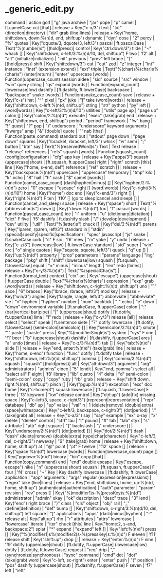 # _generic_edit.py

command | action
golf | "g"
java archive | "jar"
pope | "p"
camel | ft.camelCase
cut [that] | release + Key("c-x/3")
text | "txt"
(direction|directory) | "dir"
grab <n> (line|lines) | release + Key("home, shift:down, down:%(n)d, end, shift:up")
dynamic | "dyn"
dose | "2"
percy | "%"
quotes | Key("dquote/3, dquote/3, left/3")
pascal | ft.pascalCase
<number> | Text("%(number)s")
[(hold|press)] control | Key("ctrl:down/3")
tilde | "~"
whack [<n>] | Key("shift:down, c-left/3:%(n)d/10, del, shift:up")
F two | 'f2'
alt | "alt"
(initialize|initializer) | "init"
previous | "prev"
left brace | "{"
[(hold|press)] shift | Key("shift:down/3")
cut | "cut"
zed | "z"
integer | "int"
instance | "inst"
(extension|extend) | "ext"
triple <char> | Text("%(char)s%(char)s%(char)s")
(enter|return) | "enter"
uppercase <n> [words] | Function(uppercase_count)
session aidee | "sid"
source | "src"
window | "win"
query string | "qs"
expand <n> [words] | Function(expand_count)
(lowercase|low) dashify | [ft.dashify, ft.lowerCase]
backspace | "backspace"
snake <n> [words] | Function(snake_case_count)
save | release + Key("c-s")
hat | "^"
pixel | "px"
juke | "j"
take <n> (word|words) | release + Key("shift:down, c-left:%(n)d, shift:up")
string | "str"
python | "py"
left [<n>] (word|words) | Key("c-left/3:%(n)d/10")
utilities | "utils"
page up | "page up"
colon [<n>] | Key("colon/2:%(n)d")
execute | "exec"
(take|grab) end | release + Key("shift:down, end, shift:up")
period | "period"
framework | "fw"
bang | "!"
quest | "?"
pop | ")"
underscore | "underscore"
keyword arguments | "kwargs"
amp | "&"
[double] quote | '"'
nab [that] | Function(paste_command)
standard out | "stdout"
page down | "page down"
squares | Key("lbracket, rbracket, left/3")
whisk | "w"
semi | ";"
button | "btn"
say <reservedWord> | Text("%(reservedWord)s")
Text | Text
release | "release"
references | "refs"
squash <n> [words] | Function(squash_count)
(config|configuration) | "cfg"
app key | release + Key("apps/3")
squash (uppercase|shout) | [ft.squash, ft.upperCase]
right | "right"
scratch [this] line | Key("home, s-end, del")
reference | "ref"
scratch [<n>] | release + Key("backspace:%(n)d")
uppercase | "uppercase"
temporary | "tmp"
kilo | "k"
ocho | "8"
hail | "h"
cash | "$"
camel <n> [words] | Function(camel_case_count)
(dash|hyphen|minus) [<n>] | Key("hyphen/2:%(n)d")
zero | "0"
escape | "escape"
right [<n>] (word|words) | Key("c-right/3:%(n)d/10")
home | Key("home")
doc end | Key("c-end/3")
right [<n>] | Key("right:%(n)d")
F ten | 'f10'
[<text>] (go to sleep|cancel and sleep) [<text2>] | Function(cancel_and_sleep)
space | release + Key("space")
short <abbreviation> | Text("%(abbreviation)s")
down [<n>] | Key("down:%(n)d")
fox | "f"
pascal <n> [words] | Function(pascal_case_count)
ice | "i"
uniform | "u"
(dictionary|dictation) | "dict"
F five | 'f5'
dashify | ft.dashify
slash | "/"
(develop|development) | "dev"
utility | "util"
<letter> | Text("%(letter)s")
chuck [<n>] | Key("del/3:%(n)d")
parens | Key("lparen, rparen, left/3")
standard in | "stdin"
(special|specify|specific|specification) | "spec"
javascript | "js"
snake | ft.snakeCase
cork | "c"
F six | 'f6'
mew | "m"
yoke | "y"
undo | release + Key("c-z/3")
(lowercase|low) | ft.lowerCase
standard | "std"
super | "win"
orc | "o"
single quotes | Key("squote, squote, left/3")
quack | "q"
up [<n>] | Key("up:%(n)d")
property | "prop"
parameters | "params"
language | "lng"
package | "pkg"
shift | "shift"
(lowercase|low) squash | [ft.squash, ft.lowerCase]
equal | "="
minus | "minus"
length | "len"
redo <n> [times] | release + Key("c-y/3:%(n)d")
<specialChar> | Text("%(specialChar)s")
<formatType> <text> | Function(format_text)
context | "ctx"
act | Key("escape")
(uppercase|shout) | ft.upperCase
double <char> | Text("%(char)s%(char)s")
expression | "exp"
grab <n> (word|words) | release + Key("shift:down, c-right:%(n)d, shift:up")
uno | "1"
sace | "6"
braces | Key("lbrace, rbrace, left/3")
mod key | release + Key("win/3")
angles | Key("langle, rangle, left/3")
abbreviate | "abbreviate"
vie | "v"
hyphen | "hyphen"
number | "num"
backtick | "`"
echo | "e"
down | "down"
environment variable | [ft.snakeCase, ft.upperCase]
colon | ":"
(bar|vertical bar|pipe) | "|"
(uppercase|shout) dotify | [ft.dotify, ft.upperCase]
lima | "l"
redo | release + Key("c-y/3")
release [all] | release
select | "select"
speak | ft.sentence
siete | "7"
dotify lowercase | [ft.dotify, ft.lowerCase]
(semi-colon|semicolon) [<n>] | Key("semicolon/2:%(n)d")
smote | "'"
paste | "paste"
press <modifierSingle> | Key("%(modifierSingle)s")
system | "sys"
F one | 'f1'
beer | "b"
(uppercase|shout) dashify | [ft.dashify, ft.upperCase]
ares | "a"
undo <n> [times] | release + Key("c-z/3:%(n)d")
tab [<n>] | Key("tab:%(n)d")
slide [<n>] | release + Key("end, enter:%(n)d")
(take|grab) line | release + Key("home, s-end")
function | "func"
dotify | ft.dotify
take <n> | release + Key("shift:down, left:%(n)d, shift:up")
comma [<n>] | Key("comma/2:%(n)d")
squash | "squash"
[(hold|press)] alt | Key("alt:down/3")
argument | "arg"
administrators | "admins"
cinco | "5"
lendit | Key("end, comma")
select all | "select all"
F eight | 'f8'
library | "lib"
quatro | "4"
delta | "d"
semi-colon | "semi-colon"
copy | "copy"
ruby | "rb"
grab <n> | release + Key("shift:down, right:%(n)d, shift:up")
pinch [<n>] | Key("pgup:%(n)d")
exception | "exc"
doc home | Key("c-home/3")
squash lowercase | [ft.squash, ft.lowerCase]
F three | 'f3'
keyword | "kw"
release control | Key("ctrl:up")
(add|fix) missing space | Key("c-left/3, space, c-right/3")
(represent|representation) | "repr"
database | "db"
up | "up"
value | "val"
n | 1
(delete|remove) (double|extra) (space|whitespace) | Key("c-left/3, backspace, c-right/3")
(dot|period) | "."
(take|grab) all | release + Key("c-a/3")
say | "say"
example | "ex"
x-ray | "x"
delete | "delete"
control | "ctrl"
tau | "t"
pound | "#"
tab | "tab"
styx | "s"
attribute | "attr"
right square | "]"
backslash | "\\"
underscore [<n>] | Key("underscore/2:%(n)d")
(dot|period) [<n>] | Key("dot/2:%(n)d")
dash | "dash"
(delete|remove) (double|extra) (type|char|character) | Key("c-left/3, del, c-right/3")
newevay | "9"
(take|grab) home | release + Key("shift:down, home, shift:up")
at | "@"
point | "pt"
F twelve | 'f12'
space [<n>] | release + Key("space:%(n)d")
lowercase <n> [words] | Function(lowercase_count)
page [<n>] | Key("pgdown:%(n)d")
binary | "bin"
copy [that] | Function(copy_command)
end | "end"
double escape | Key("escape, escape")
nike | "n"
(uppercase|shout) squash | [ft.squash, ft.upperCase]
F four | 'f4'
cross | "+"
Key | Key
dashify lowercase | [ft.dashify, ft.lowerCase]
application | "app"
arguments | "args"
regular (expression|expressions) | "regex"
take <n> (line|lines) | release + Key("end, shift:down, home, up:%(n)d, home, shift:up")
(authenticate|authentication) | "auth"
parameter | "param"
revision | "rev"
press <modifier1> <pressKey> [<n>] | Key("%(modifier1)s-%(pressKey)s:%(n)d")
administrator | "admin"
okay | "ok"
description | "desc"
trace | "3"
lend | Key("end")
right brace | "}"
class | "cls"
object | "obj"
rail | "_"
(define|definition) | "def"
bump [<n>] | Key("shift:down, c-right/3:%(n)d/10, del, shift:up")
left square | "["
applications | "apps"
(dash|minus|hyphen) | "-"
release alt | Key("alt:up")
rho | "r"
attributes | "attrs"
lowercase | "lowercase"
iterate | "iter"
chuck [this] line | Key("home:2, s-end, backspace:2")
splat | "*"
expand | "expand"
left [<n>] | Key("left:%(n)d")
press <modifier1> <modifier2> <pressKey> [<n>] | Key("%(modifier1)s%(modifier2)s-%(pressKey)s:%(n)d")
F eleven | 'f11'
release shift | Key("shift:up")
drop [<n>] | release + Key("enter:%(n)d")
F nine | 'f9'
dotify (uppercase|shout) | [ft.dotify, ft.upperCase]
(lowercase|low) dotify | [ft.dotify, ft.lowerCase]
request | "req"
drip | ","
(synchronize|synchronous) | "sync"
command | "cmd"
dot | "dot"
(take|grab) word | Key("c-left, sc-right")
enter | "enter"
push | "("
position | "pos"
dashify (uppercase|shout) | [ft.dashify, ft.upperCase]
F seven | 'f7'
left | "left"
